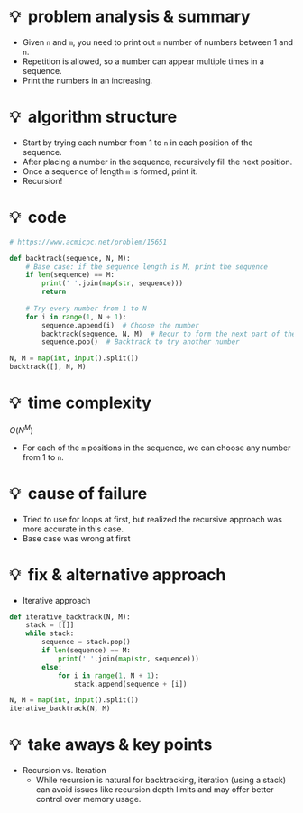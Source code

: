 # 💡  problem analysis & summary

- Given `n` and `m`, you need to print out `m` number of numbers between 1 and `n`.
- Repetition is allowed, so a number can appear multiple times in a sequence.
- Print the numbers in an increasing.

# 💡  algorithm structure

- Start by trying each number from 1 to `n` in each position of the sequence.
- After placing a number in the sequence, recursively fill the next position.
- Once a sequence of length `m` is formed, print it.
- Recursion!

# 💡  code

```python
# https://www.acmicpc.net/problem/15651

def backtrack(sequence, N, M):
    # Base case: if the sequence length is M, print the sequence
    if len(sequence) == M:
        print(' '.join(map(str, sequence)))
        return
    
    # Try every number from 1 to N
    for i in range(1, N + 1):
        sequence.append(i)  # Choose the number
        backtrack(sequence, N, M)  # Recur to form the next part of the sequence
        sequence.pop()  # Backtrack to try another number

N, M = map(int, input().split()) 
backtrack([], N, M) 

```

# 💡  time complexity

$O(N^M)$

- For each of the `m` positions in the sequence, we can choose any number from 1 to `n`.

# 💡  cause of failure

- Tried to use for loops at first, but realized the recursive approach was more accurate in this case.
- Base case was wrong at first

# 💡  fix & alternative approach

- Iterative approach

```python
def iterative_backtrack(N, M):
    stack = [[]]
    while stack:
        sequence = stack.pop()
        if len(sequence) == M:
            print(' '.join(map(str, sequence)))
        else:
            for i in range(1, N + 1):
                stack.append(sequence + [i])

N, M = map(int, input().split())
iterative_backtrack(N, M)
```

# 💡  take aways & key points

- Recursion vs. Iteration
    - While recursion is natural for backtracking, iteration (using a stack) can avoid issues like recursion depth limits and may offer better control over memory usage.